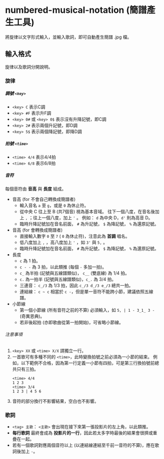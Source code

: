 # numbered-musical-notation (簡譜產生工具)

將旋律以文字形式輸入，並輸入歌詞，即可自動產生簡譜 .jpg 檔。

## 輸入格式
旋律以及歌詞分開說明。
### 旋律
##### 調號 ```<key>```
* ```<key> C``` 表示C調
* ```<key> #F``` 表示升F調
* ```<key> 0#``` 或 ```<key> 0$``` 表示沒有升降記號，即C調
* ```<key> 2#``` 表示兩個升記號，即D調
* ```<key> 5$``` 表示兩個降記號，即降D調

##### 拍號 ```<time>```
* ```<time> 4/4``` 表示4/4拍
* ```<time> 6/8``` 表示6/8拍

##### 音符
每個音符由 __音高__ 與 __長度__ 組成。
* 音高 (for 不會自己轉換成簡譜者)
    - 輸入音名 ```a``` 至 ```g```，或是 ```0``` 為休止符。
    - 從中央 C 往上至 B (共7個音) 視為基本音域。
      往下一個八度，在音名後加上 ```,``` ；往上一個八度，加上 ```'``` 。
      例如： ```d``` 為中央 D，```d'``` 則為高音 D。
    - 臨時升降記號加在音名前面， ```#``` 為升記號， ```$``` 為降記號， ```%``` 為還原記號。
* 音高 (for 會轉換成簡譜者)
    - 直接輸入數字 ```0``` 至 ```7``` ( ```0``` 為休止符)，注意此為 __首調__ 唱名。
    - 低八度加上 ```,``` ，高八度加上 ```'``` ，如 ```3'``` 與 ```5,``` 。
    - 臨時升降記號加在音名前面， ```#``` 為升記號， ```$``` 為降記號， ```%``` 為還原記號。
* 長度
    - ```c``` 為 1 拍。
    - ```c - -``` 為 3 拍，以此類推 (每個 ```-``` 多加一拍)。
    - ```c_``` 為半拍 (記號與五線譜類似)， ```c__``` (雙底線) 為 1/4 拍。
    - ```c.``` 為一拍半 (記號與五線譜類似)，```c_.``` 為 3/4 拍。
    - 三連音： ```c_/3``` 為 1/3 拍，因此 ```c_/3 d_/3 e_/3``` 總共一拍。
    - 連結線： ```c ~ c``` 相當於 ```c -```，但是單一音符不能跨小節，建議依照五線譜。
* 小節線
    - 第一個小節線 (所有音符之前的不算) 必須輸入，如 ```5, | 1 - 3_1_ 3 - ``` (奇異恩典)。
    - 若非後起拍 (亦即歌曲從第一拍開始)，可省略小節線。

###### 注意事項
1. ```<key> XX``` 或 ```<time> X/X``` 請獨立一行。
2. 一首歌可有多種不同的 ```<time>```，此時變換拍號之前必須為一小節的結束。
   例如，以下範例不合格，因為第一行定義一小節有四拍，可是第三行換拍號前總共只有三拍。
   ```
   <time> 4/4
   1 2 3
   <time> 3/4
   1 2 3 | 4 5 6
   ```
3. 音符的部分換行不影響結果，空白也不影響。

### 歌詞
* ```<tag> 主歌```： ```<主歌>``` 會出現在接下來第一張投影片的左上角，以此類推。
* __每行歌詞__ 最終會成為 __投影片的一行__，因此若太多字時最後的結果會很擠或重疊在一起。
* 若有一個歌詞對應兩個音符以上 (以連結線連結至千前一音符的不算)，應在歌詞後加上 ```-```。

